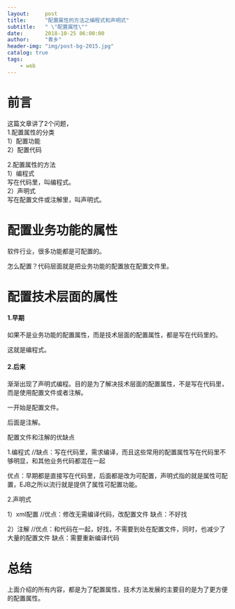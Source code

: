 ```yaml
---
layout:     post
title:      "配置属性的方法之编程式和声明式"
subtitle:   " \"配置属性\""
date:       2018-10-25 06:00:00
author:     "青乡"
header-img: "img/post-bg-2015.jpg"
catalog: true
tags:
    - web
---
```



# 前言
这篇文章讲了2个问题，  
1.配置属性的分类  
1）配置功能  
2）配置代码

2.配置属性的方法  
1）编程式  
写在代码里，叫编程式。  
2）声明式  
写在配置文件或注解里，叫声明式。



# 配置业务功能的属性

软件行业，很多功能都是可配置的。

怎么配置？代码层面就是把业务功能的配置放在配置文件里。



# 配置技术层面的属性

#### 1.早期

如果不是业务功能的配置属性，而是技术层面的配置属性，都是写在代码里的。

这就是编程式。



#### 2.后来

渐渐出现了声明式编程。目的是为了解决技术层面的配置属性，不是写在代码里，而是使用配置文件或者注解。

一开始是配置文件。

后面是注解。



配置文件和注解的优缺点

1.编程式 //缺点：写在代码里，需求编译，而且这些常用的配置属性写在代码里不够明显，和其他业务代码都混在一起  

优点：早期都是直接写在代码里，后面都是改为可配置，声明式指的就是属性可配置，EJB之所以流行就是提供了属性可配置功能。



2.声明式

1）xml配置 //优点：修改无需编译代码，改配置文件 缺点：不好找

2）注解 //优点：和代码在一起，好找，不需要到处在配置文件，同时，也减少了大量的配置文件 缺点：需要重新编译代码



# 总结

上面介绍的所有内容，都是为了配置属性，技术方法发展的主要目的是为了更方便的配置属性。
